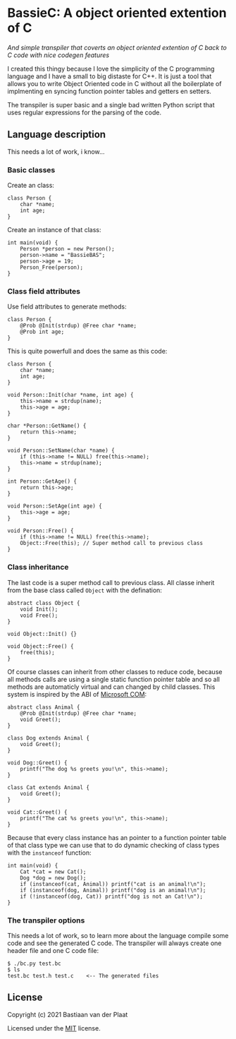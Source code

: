 # BassieC: A object oriented extention of C
*And simple transpiler that coverts an object oriented extention of C back to C code with nice codegen features*

I created this thingy because I love the simplicity of the C programming language and I have a small to big distaste for C++. It is just a tool that allows you to write Object Oriented code in C without all the boilerplate of implmenting en syncing function pointer tables and getters en setters.

The transpiler is super basic and a single bad written Python script that uses regular expressions for the parsing of the code.

## Language description
This needs a lot of work, i know...

### Basic classes
Create an class:
```
class Person {
    char *name;
    int age;
}
```

Create an instance of that class:
```
int main(void) {
    Person *person = new Person();
    person->name = "BassieBAS";
    person->age = 19;
    Person_Free(person);
}
```

### Class field attributes
Use field attributes to generate methods:
```
class Person {
    @Prob @Init(strdup) @Free char *name;
    @Prob int age;
}
```

This is quite powerfull and does the same as this code:
```
class Person {
    char *name;
    int age;
}

void Person::Init(char *name, int age) {
    this->name = strdup(name);
    this->age = age;
}

char *Person::GetName() {
    return this->name;
}

void Person::SetName(char *name) {
    if (this->name != NULL) free(this->name);
    this->name = strdup(name);
}

int Person::GetAge() {
    return this->age;
}

void Person::SetAge(int age) {
    this->age = age;
}

void Person::Free() {
    if (this->name != NULL) free(this->name);
    Object::Free(this); // Super method call to previous class
}
```

### Class inheritance
The last code is a super method call to previous class. All classe inherit from the base class called `Object` with the defination:
```
abstract class Object {
    void Init();
    void Free();
}

void Object::Init() {}

void Object::Free() {
    free(this);
}
```

Of course classes can inherit from other classes to reduce code, because all methods calls are using a single static function pointer table and so all methods are automaticly virtual and can changed by child classes. This system is inspired by the ABI of [Microsoft COM](https://en.wikipedia.org/wiki/Component_Object_Model):
```
abstract class Animal {
    @Prob @Init(strdup) @Free char *name;
    void Greet();
}

class Dog extends Animal {
    void Greet();
}

void Dog::Greet() {
    printf("The dog %s greets you!\n", this->name);
}

class Cat extends Animal {
    void Greet();
}

void Cat::Greet() {
    printf("The cat %s greets you!\n", this->name);
}
```

Because that every class instance has an pointer to a function pointer table of that class type we can use that to do dynamic checking of class types with the `instanceof` function:
```
int main(void) {
    Cat *cat = new Cat();
    Dog *dog = new Dog();
    if (instanceof(cat, Animal)) printf("cat is an animal!\n");
    if (instanceof(dog, Animal)) printf("dog is an animal!\n");
    if (!instanceof(dog, Cat)) printf("dog is not an Cat!\n");
}
```

### The transpiler options
This needs a lot of work, so to learn more about the language compile some code and see the generated C code. The transpiler will always create one header file and one C code file:
```
$ ./bc.py test.bc
$ ls
test.bc test.h test.c    <-- The generated files
```

## License
Copyright (c) 2021 Bastiaan van der Plaat

Licensed under the [MIT](LICENSE) license.
